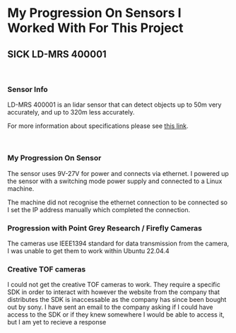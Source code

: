
# My Progression On Sensors I Worked With For This Project

## SICK LD-MRS 400001
<br>

### Sensor Info

LD-MRS 400001 is an lidar sensor that can detect objects up to 50m very accurately, and up to 320m less accurately.

For more information about specifications please see [this link](https://cdn.sick.com/media/pdf/5/55/355/dataSheet_LD-MRS400001_1045046_en.pdf).

<br>

### My Progression On Sensor

The sensor uses 9V-27V for power and connects via ethernet. I powered up the sensor with a switching mode power supply and connected to a Linux machine.

The machine did not recognise the ethernet connection to be connected so I set the IP address manually which completed the connection.

### Progression with Point Grey Research / Firefly Cameras

The cameras use IEEE1394 standard for data transmission from the camera, I was unable to get them to work within Ubuntu 22.04.4

### Creative TOF cameras

I could not get the creative TOF cameras to work. They require a specific SDK in order to interact with however the website from the company that distributes the SDK is inaccessable as the company has since been bought out by sony. I have sent an email to the company asking if I could have access to the SDK or if they knew somewhere I would be able to access it, but I am yet to recieve a response
